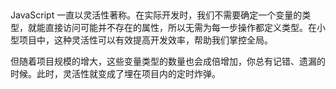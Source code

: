 ## 

JavaScript 一直以灵活性著称。在实际开发时，我们不需要确定一个变量的类型，就能直接访问可能并不存在的属性，所以无需为每一步操作都定义类型。在小型项目中，这种灵活性可以有效提高开发效率，帮助我们掌控全局。

但随着项目规模的增大，这些变量类型的数量也会成倍增加，你总有记错、遗漏的时候。此时，灵活性就变成了埋在项目内的定时炸弹。
